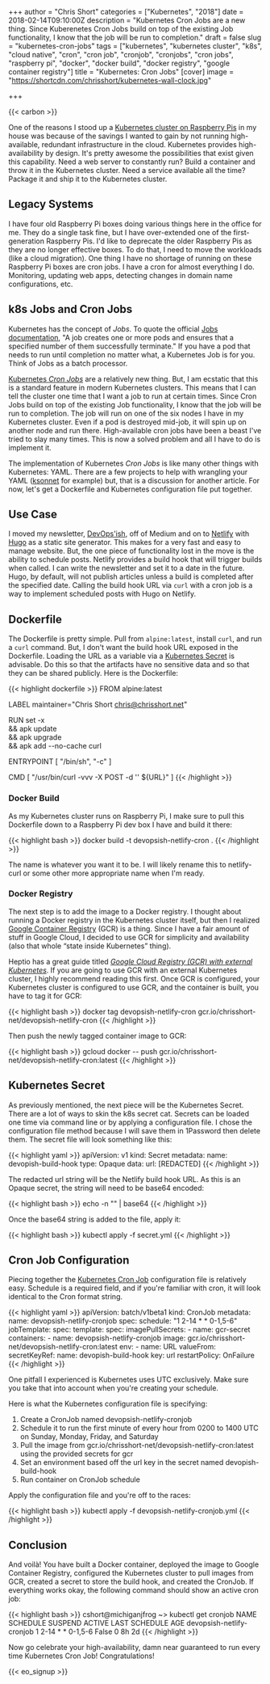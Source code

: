 +++
author = "Chris Short"
categories = ["Kubernetes", "2018"]
date = 2018-02-14T09:10:00Z
description = "Kubernetes Cron Jobs are a new thing. Since Kuberenetes Cron Jobs build on top of the existing Job functionality, I know that the job will be run to completion."
draft = false
slug = "kubernetes-cron-jobs"
tags = ["kubernetes", "kubernetes cluster", "k8s", "cloud native", "cron", "cron job", "cronjob", "cronjobs", "cron jobs", "raspberry pi", "docker", "docker build", "docker registry", "google container registry"]
title = "Kubernetes: Cron Jobs"
[cover]
image = "https://shortcdn.com/chrisshort/kubernetes-wall-clock.jpg"

+++

{{< carbon >}}

One of the reasons I stood up a [Kubernetes cluster on Raspberry Pis](/my-raspberry-pi-kubernetes-cluster/) in my house was because of the savings I wanted to gain by not running high-available, redundant infrastructure in the cloud. Kubernetes provides high-availability by design. It's pretty awesome the possibilities that exist given this capability. Need a web server to constantly run? Build a container and throw it in the Kubernetes cluster. Need a service available all the time? Package it and ship it to the Kubernetes cluster.

## Legacy Systems

I have four old Raspberry Pi boxes doing various things here in the office for me. They do a single task fine, but I have over-extended one of the first-generation Raspberry Pis. I'd like to deprecate the older Raspberry Pis as they are no longer effective boxes. To do that, I need to move the workloads (like a cloud migration). One thing I have no shortage of running on these Raspberry Pi boxes are cron jobs. I have a cron for almost everything I do. Monitoring, updating web apps, detecting changes in domain name configurations, etc.

## k8s Jobs and Cron Jobs

Kubernetes has the concept of *Jobs*. To quote the official [Jobs documentation](https://kubernetes.io/docs/concepts/workloads/controllers/jobs-run-to-completion/#what-is-a-job), "A job creates one or more pods and ensures that a specified number of them successfully terminate." If you have a pod that needs to run until completion no matter what, a Kubernetes Job is for you. Think of Jobs as a batch processor.

[Kubernetes *Cron Jobs*](https://kubernetes.io/docs/concepts/workloads/controllers/cron-jobs/) are a relatively new thing. But, I am ecstatic that this is a standard feature in modern Kubernetes clusters. This means that I can tell the cluster one time that I want a job to run at certain times. Since Cron Jobs build on top of the existing Job functionality, I know that the job will be run to completion. The job will run on one of the six nodes I have in my Kubernetes cluster. Even if a pod is destroyed mid-job, it will spin up on another node and run there. High-available cron jobs have been a beast I've tried to slay many times. This is now a solved problem and all I have to do is implement it.

The implementation of Kubernetes *Cron Jobs* is like many other things with Kubernetes: YAML. There are a few projects to help with wrangling your YAML ([ksonnet](https://github.com/ksonnet/ksonnet) for example) but, that is a discussion for another article. For now, let's get a Dockerfile and Kubernetes configuration file put together.

## Use Case

I moved my newsletter, [DevOps'ish](https://devopsish.com/), off of Medium and on to [Netlify](https://www.netlify.com/) with [Hugo](http://gohugo.io/) as a static site generator. This makes for a very fast and easy to manage website. But, the one piece of functionality lost in the move is the ability to schedule posts. Netlify provides a build hook that will trigger builds when called. I can write the newsletter and set it to a date in the future. Hugo, by default, will not publish articles unless a build is completed after the specified date. Calling the build hook URL via `curl` with a cron job is a way to implement scheduled posts with Hugo on Netlify.

## Dockerfile

The Dockerfile is pretty simple. Pull from `alpine:latest`, install `curl`, and run a `curl` command. But, I don't want the build hook URL exposed in the Dockerfile. Loading the URL as a variable via a [Kubernetes Secret](https://kubernetes.io/docs/concepts/configuration/secret/) is advisable. Do this so that the artifacts have no sensitive data and so that they can be shared publicly. Here is the Dockerfile:

{{< highlight dockerfile >}}
FROM alpine:latest

LABEL maintainer="Chris Short <chris@chrisshort.net>"

RUN set -x \
        && apk update \
        && apk upgrade \
        && apk add --no-cache curl

ENTRYPOINT [ "/bin/sh", "-c" ]

CMD [ "/usr/bin/curl -vvv -X POST -d '' ${URL}" ]
{{< /highlight >}}

### Docker Build

As my Kubernetes cluster runs on Raspberry Pi, I make sure to pull this Dockerfile down to a Raspberry Pi dev box I have and build it there:

{{< highlight bash >}}
docker build -t devopsish-netlify-cron .
{{< /highlight >}}

The name is whatever you want it to be. I will likely rename this to netlify-curl or some other more appropriate name when I'm ready.

### Docker Registry

The next step is to add the image to a Docker registry. I thought about running a Docker registry in the Kubernetes cluster itself, but then I realized [Google Container Registry](https://cloud.google.com/container-registry/) (GCR) is a thing. Since I have a fair amount of stuff in Google Cloud, I decided to use GCR for simplicity and availability (also that whole “state inside Kubernetes” thing).

Heptio has a great guide titled [*Google Cloud Registry (GCR) with external Kubernetes*](https://web.archive.org/web/20181109070044/http://docs.heptio.com/content/private-registries/pr-gcr.html). If you are going to use GCR with an external Kubernetes cluster, I highly recommend reading this first. Once GCR is configured, your Kubernetes cluster is configured to use GCR, and the container is built, you have to tag it for GCR:

{{< highlight bash >}}
docker tag devopsish-netlify-cron gcr.io/chrisshort-net/devopsish-netlify-cron
{{< /highlight >}}

Then push the newly tagged container image to GCR:

{{< highlight bash >}}
gcloud docker -- push gcr.io/chrisshort-net/devopsish-netlify-cron:latest
{{< /highlight >}}

## Kubernetes Secret

As previously mentioned, the next piece will be the Kubernetes Secret. There are a lot of ways to skin the k8s secret cat. Secrets can be loaded one time via command line or by applying a configuration file. I chose the configuration file method because I will save them in 1Password then delete them. The secret file will look something like this:

{{< highlight yaml >}}
apiVersion: v1
kind: Secret
metadata:
  name: devopish-build-hook
type: Opaque
data:
  url: [REDACTED]
{{< /highlight >}}

The redacted url string will be the Netlify build hook URL. As this is an Opaque secret, the string will need to be base64 encoded:

{{< highlight bash >}}
echo -n "<SECRET>" | base64
{{< /highlight >}}

Once the base64 string is added to the file, apply it:

{{< highlight bash >}}
kubectl apply -f secret.yml
{{< /highlight >}}

## Cron Job Configuration

Piecing together the [Kubernetes Cron Job](https://kubernetes.io/docs/concepts/workloads/controllers/cron-jobs) configuration file is relatively easy. Schedule is a required field, and if you're familiar with cron, it will look identical to the Cron format string.

{{< highlight yaml >}}
apiVersion: batch/v1beta1
kind: CronJob
metadata:
  name: devopsish-netlify-cronjob
spec:
  schedule: "1 2-14 * * 0-1,5-6"
  jobTemplate:
    spec:
      template:
        spec:
          imagePullSecrets:
            - name: gcr-secret
          containers:
          - name: devopsish-netlify-cronjob
            image: gcr.io/chrisshort-net/devopsish-netlify-cron:latest
            env:
              - name: URL
                valueFrom:
                  secretKeyRef:
                    name: devopish-build-hook
                    key: url
          restartPolicy: OnFailure
{{< /highlight >}}

One pitfall I experienced is Kubernetes uses UTC exclusively. Make sure you take that into account when you're creating your schedule.

Here is what the Kubernetes configuration file is specifying:

1. Create a CronJob named devopsish-netlify-cronjob
2. Schedule it to run the first minute of every hour from 0200 to 1400 UTC on Sunday, Monday, Friday, and Saturday
3. Pull the image from gcr.io/chrisshort-net/devopsish-netlify-cron:latest using the provided secrets for gcr
4. Set an environment based off the url key in the secret named devopish-build-hook
5. Run container on CronJob schedule

Apply the configuration file and you're off to the races:

{{< highlight bash >}}
kubectl apply -f devopsish-netlify-cronjob.yml
{{< /highlight >}}

## Conclusion

And voilà! You have built a Docker container, deployed the image to Google Container Registry, configured the Kubernetes cluster to pull images from GCR, created a secret to store the build hook, and created the CronJob. If everything works okay, the following command should show an active cron job:

{{< highlight bash >}}
cshort@michiganjfrog ~> kubectl get cronjob
NAME                        SCHEDULE             SUSPEND   ACTIVE    LAST SCHEDULE   AGE
devopsish-netlify-cronjob   1 2-14 * * 0-1,5-6   False     0         8h              2d
{{< /highlight >}}

Now go celebrate your high-availability, damn near guaranteed to run every time Kubernetes Cron Job! Congratulations!

{{< eo_signup >}}

